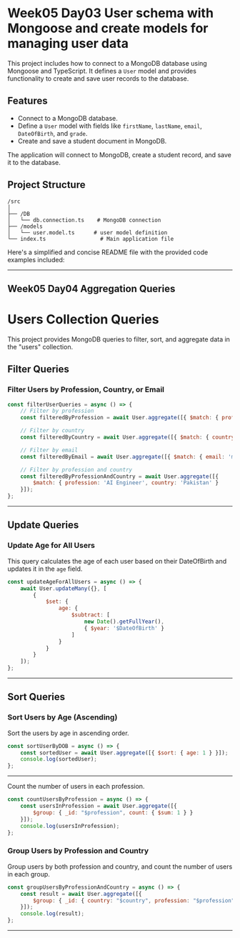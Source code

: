 

# Week05 Day03 User schema with Mongoose and create models for managing user data

This project includes how to connect to a MongoDB database using Mongoose and TypeScript. It defines a `User` model and provides functionality to create and save user records to the database.

## Features
- Connect to a MongoDB database.
- Define a `User` model with fields like `firstName`, `lastName`, `email`, `DateOfBirth`, and `grade`.
- Create and save a student document in MongoDB.

The application will connect to MongoDB, create a student record, and save it to the database.

## Project Structure

```
/src
│
├── /DB
│   └── db.connection.ts    # MongoDB connection
├── /models
│   └── user.model.ts      # user model definition
└── index.ts                 # Main application file
```
Here's a simplified and concise README file with the provided code examples included:

---
## Week05 Day04 Aggregation Queries
# Users Collection Queries

This project provides MongoDB queries to filter, sort, and aggregate data in the "users" collection.


## Filter Queries

### Filter Users by Profession, Country, or Email

```js
const filterUserQueries = async () => {
    // Filter by profession
    const filteredByProfession = await User.aggregate([{ $match: { profession: 'Software Engineer' } }]);

    // Filter by country
    const filteredByCountry = await User.aggregate([{ $match: { country: 'USA' } }]);

    // Filter by email
    const filteredByEmail = await User.aggregate([{ $match: { email: 'mark@gmail.com' } }]);

    // Filter by profession and country
    const filteredByProfessionAndCountry = await User.aggregate([{
        $match: { profession: 'AI Engineer', country: 'Pakistan' }
    }]);
};
```

---

## Update Queries

### Update Age for All Users

This query calculates the age of each user based on their DateOfBirth and updates it in the `age` field.

```js
const updateAgeForAllUsers = async () => {
    await User.updateMany({}, [
        {
            $set: {
                age: {
                    $subtract: [
                        new Date().getFullYear(),
                        { $year: '$DateOfBirth' }
                    ]
                }
            }
        }
    ]);
};
```

---

## Sort Queries

### Sort Users by Age (Ascending)

Sort the users by age in ascending order.

```js
const sortUserByDOB = async () => {
    const sortedUser = await User.aggregate([{ $sort: { age: 1 } }]);
    console.log(sortedUser);
};
```

---




Count the number of users in each profession.

```js
const countUsersByProfession = async () => {
    const usersInProfession = await User.aggregate([{
        $group: { _id: "$profession", count: { $sum: 1 } }
    }]);
    console.log(usersInProfession);
};
```

### Group Users by Profession and Country

Group users by both profession and country, and count the number of users in each group.

```js
const groupUsersByProfessionAndCountry = async () => {
    const result = await User.aggregate([{
        $group: { _id: { country: "$country", profession: "$profession" }, count: { $sum: 1 } }
    }]);
    console.log(result);
};
```

---



